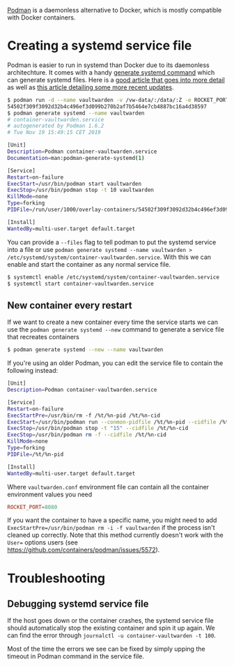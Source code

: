 [Podman](https://podman.io/) is a daemonless alternative to Docker, which is mostly compatible with Docker containers.

# Creating a systemd service file
Podman is easier to run in systemd than Docker due to its daemonless architechture. It comes with a handy [generate systemd command](http://docs.podman.io/en/latest/markdown/podman-generate-systemd.1.html) which can generate systemd files.  Here is a [good article that goes into more detail](https://www.redhat.com/sysadmin/podman-shareable-systemd-services) as well as [this article detailing some more recent updates](https://www.redhat.com/sysadmin/improved-systemd-podman).
```sh
$ podman run -d --name vaultwarden -v /vw-data/:/data/:Z -e ROCKET_PORT=8080 -p 8080:8080 vaultwarden/server:latest
54502f309f3092d32b4c496ef3d099b270b2af7b5464e7cb4887bc16a4d38597
$ podman generate systemd --name vaultwarden
# container-vaultwarden.service
# autogenerated by Podman 1.6.2
# Tue Nov 19 15:49:15 CET 2019

[Unit]
Description=Podman container-vaultwarden.service
Documentation=man:podman-generate-systemd(1)

[Service]
Restart=on-failure
ExecStart=/usr/bin/podman start vaultwarden
ExecStop=/usr/bin/podman stop -t 10 vaultwarden
KillMode=none
Type=forking
PIDFile=/run/user/1000/overlay-containers/54502f309f3092d32b4c496ef3d099b270b2af7b5464e7cb4887bc16a4d38597/userdata/conmon.pid

[Install]
WantedBy=multi-user.target default.target
```

You can provide a `--files` flag to tell podman to put the systemd service into a file or use ```podman generate systemd --name vaultwarden > /etc/systemd/system/container-vaultwarden.service```. With this we can enable and start the container as any normal service file.
```sh
$ systemctl enable /etc/systemd/system/container-vaultwarden.service
$ systemctl start container-vaultwarden.service
```

## New container every restart
If we want to create a new container every time the service starts we can use the `podman generate systemd --new` command to generate a service file that recreates containers

```sh
$ podman generate systemd --new --name vaultwarden
```

If you're using an older Podman, you can edit the service file to contain the following instead:

```sh
[Unit]
Description=Podman container-vaultwarden.service

[Service]
Restart=on-failure
ExecStartPre=/usr/bin/rm -f /%t/%n-pid /%t/%n-cid
ExecStart=/usr/bin/podman run --conmon-pidfile /%t/%n-pid --cidfile /%t/%n-cid --env-file=/home/spytec/Vaultwarden/vaultwarden.conf -d -p 8080:8080 -v /home/spytec/Vaultwarden/vw-data:/data/:Z vaultwarden/server:latest
ExecStop=/usr/bin/podman stop -t "15" --cidfile /%t/%n-cid
ExecStop=/usr/bin/podman rm -f --cidfile /%t/%n-cid
KillMode=none
Type=forking
PIDFile=/%t/%n-pid

[Install]
WantedBy=multi-user.target default.target
```
Where `vaultwarden.conf` environment file can contain all the container environment values you need
```conf
ROCKET_PORT=8080
```

If you want the container to have a specific name, you might need to add `ExecStartPre=/usr/bin/podman rm -i -f vaultwarden` if the process isn't cleaned up correctly. Note that this method currently doesn't work with the `User=` options users (see https://github.com/containers/podman/issues/5572).

# Troubleshooting
## Debugging systemd service file
If the host goes down or the container crashes, the systemd service file should automatically stop the existing container and spin it up again. We can find the error through `journalctl -u container-vaultwarden -t 100`. 

Most of the time the errors we see can be fixed by simply upping the timeout in Podman command in the service file. 